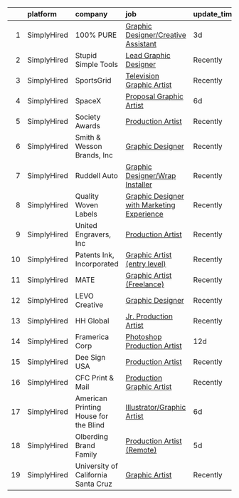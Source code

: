 

|    | platform    | company                               | job                                                                                                                                                   | update_time   | location            |
|---:|:------------|:--------------------------------------|:------------------------------------------------------------------------------------------------------------------------------------------------------|:--------------|:--------------------|
|  1 | SimplyHired | 100% PURE                             | [Graphic Designer/Creative Assistant](https://www.simplyhired.com/job/b00XGMmB4oEP4z2WG97tIKzu-yWSTuXtPQHBpxhqM0W00DRT_YWfMA?q=graphic+artist)        | 3d            | San Jose, CA        |
|  2 | SimplyHired | Stupid Simple Tools                   | [Lead Graphic Designer](https://www.simplyhired.com/job/HJRFV7_a8Jjaz4DCndB8Gu5tBb7Cs5XK8xpw8004b4IqkF9RFo1FpQ?q=graphic+artist)                      | Recently      | Remote              |
|  3 | SimplyHired | SportsGrid                            | [Television Graphic Artist](https://www.simplyhired.com/job/txHmVe1oHHG5t7tR_aTV5Mj-y8SToorpXG6rlYyvbQvGXgKA4piFxw?q=graphic+artist)                  | Recently      | Remote              |
|  4 | SimplyHired | SpaceX                                | [Proposal Graphic Artist](https://www.simplyhired.com/job/sUpORQNWpvRE7G3pxDmimGd-CHKXDa9Jr-7ruKl1T4Rn_qVtCa-iGA?q=graphic+artist)                    | 6d            | Hawthorne, CA       |
|  5 | SimplyHired | Society Awards                        | [Production Artist](https://www.simplyhired.com/job/34oM_BxVK3JeuTdNEsFR5T0qPAgbuynWO_MJbvBXFOx-US7AuZbdlw?q=graphic+artist)                          | Recently      | Grove, OK           |
|  6 | SimplyHired | Smith & Wesson Brands, Inc            | [Graphic Designer](https://www.simplyhired.com/job/WZP1AeVBdJyl_C-vuTuHt_1uD3KWKdXGHoRilvprN4adH0oq1JMaVg?q=graphic+artist)                           | Recently      | Maryville, TN       |
|  7 | SimplyHired | Ruddell Auto                          | [Graphic Designer/Wrap Installer](https://www.simplyhired.com/job/ajBuBy_i5ox-3IxXVO1Z0h4bkN1J6RZN4kDRj4Q2JSc_MWJ3RHVkbQ?q=graphic+artist)            | Recently      | Port Angeles, WA    |
|  8 | SimplyHired | Quality Woven Labels                  | [Graphic Designer with Marketing Experience](https://www.simplyhired.com/job/XP42zUrO9lorcpLWwxbhtwemV4zX-WiAMBawerlqzbJZMjaunwBVVw?q=graphic+artist) | Recently      | Woodstock, NY       |
|  9 | SimplyHired | United Engravers, Inc                 | [Production Artist](https://www.simplyhired.com/job/y9Ad8pSGRq4NBQmwKx-KAhUWaMitWUJrXSGC4apy8Wgixg0bjOVjig?q=graphic+artist)                          | Recently      | Schaumburg, IL      |
| 10 | SimplyHired | Patents Ink, Incorporated             | [Graphic Artist (entry level)](https://www.simplyhired.com/job/MxjOQN2AokQbkdRh-LrNPWTnYk3mabeVqUmOTm1S7qSNzhoZpkqeKQ?q=graphic+artist)               | Recently      | Remote              |
| 11 | SimplyHired | MATE                                  | [Graphic Artist (Freelance)](https://www.simplyhired.com/job/0DJnr7H5QPjP6G292Zv43b_Hvi4yNpIFWqN_YMlrhz_btdjNhXFehQ?q=graphic+artist)                 | Recently      | Los Angeles, CA     |
| 12 | SimplyHired | LEVO Creative                         | [Graphic Designer](https://www.simplyhired.com/job/PpF9ibBGVuyENoL95snikYY7T7DSWriicUd0YwdG3oKdiqIDjf-oaA?q=graphic+artist)                           | Recently      | Remote              |
| 13 | SimplyHired | HH Global                             | [Jr. Production Artist](https://www.simplyhired.com/job/zCWRkuJRy7GSqn8gJ3MTH1zP9PJyinA9PwhjiwPXsEpJTpjGJmFozw?q=graphic+artist)                      | Recently      | Mountain View, CA   |
| 14 | SimplyHired | Framerica Corp                        | [Photoshop Production Artist](https://www.simplyhired.com/job/H0NYKP5j-w6f7BpyJQvBIfvqQHI5r5-zcAAu6J8i2paeFMKR9g9QZw?q=graphic+artist)                | 12d           | Yaphank, NY         |
| 15 | SimplyHired | Dee Sign USA                          | [Production Artist](https://www.simplyhired.com/job/x60djLGDAMJRQN1E_MZ6C88DBvur10_ZI3oZFN817uVXmALN7Zz83g?q=graphic+artist)                          | Recently      | West Chester, OH    |
| 16 | SimplyHired | CFC Print & Mail                      | [Production Graphic Artist](https://www.simplyhired.com/job/OR1oWY_Nk1BbBmKjpfVC7YvBCXOr_xMoo1TPUdHeBiD5oqVWe9yRWg?q=graphic+artist)                  | Recently      | Grand Prairie, TX   |
| 17 | SimplyHired | American Printing House for the Blind | [Illustrator/Graphic Artist](https://www.simplyhired.com/job/jj7zarlMHXfCEOilX0FThyp8WRpMFWncVVawnSD00rs9ttnusaaPhA?q=graphic+artist)                 | 6d            | Louisville, KY      |
| 18 | SimplyHired | Olberding Brand Family                | [Production Artist (Remote)](https://www.simplyhired.com/job/2gYgx5KtAktHzbrhZRfHjhqZ9ct3uC07v9dE3q1c_6Qlm6bXRzwj5g?q=graphic+artist)                 | 5d            | Remote +3 locations |
| 19 | SimplyHired | University of California Santa Cruz   | [Graphic Artist](https://www.simplyhired.com/job/4bfiCRLlrk0XGag_BHlyHhCXcyJrFIIr5elw35jAXH0xwaIQpIaVPg?q=graphic+artist)                             | Recently      | Santa Cruz, CA      |